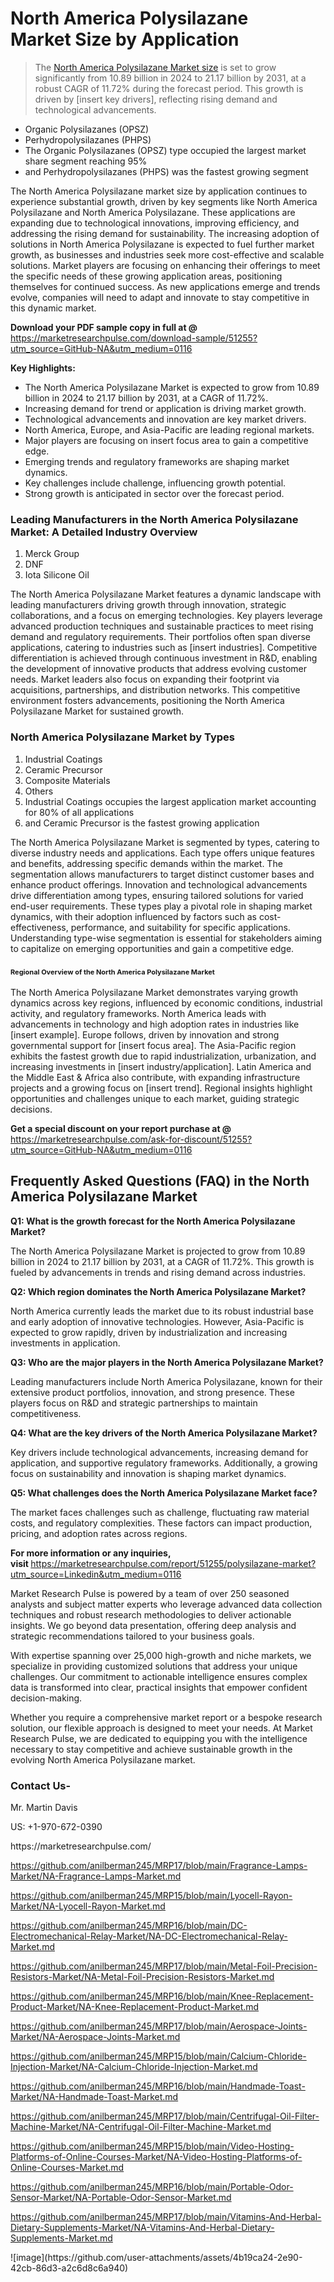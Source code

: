 <h1>North America Polysilazane Market&nbsp;Size by Application</h1><blockquote><p>The <a href="https://marketresearchpulse.com/download-sample/51255?utm_source=GitHub-NA&amp;utm_medium=0116">North America Polysilazane Market size</a> is set to grow significantly from 10.89 billion in 2024 to 21.17 billion by 2031, at a robust CAGR of 11.72% during the forecast period. This growth is driven by [insert key drivers], reflecting rising demand and technological advancements.</p></blockquote><ul><li>Organic Polysilazanes (OPSZ) <li> Perhydropolysilazanes (PHPS) <li> The Organic Polysilazanes (OPSZ) type occupied the largest market share segment reaching 95% <li> and Perhydropolysilazanes (PHPS) was the fastest growing segment</li></ul><p>The North America Polysilazane market size by application continues to experience substantial growth, driven by key segments like North America Polysilazane and North America Polysilazane. These applications are expanding due to technological innovations, improving efficiency, and addressing the rising demand for sustainability. The increasing adoption of solutions in North America Polysilazane is expected to fuel further market growth, as businesses and industries seek more cost-effective and scalable solutions. Market players are focusing on enhancing their offerings to meet the specific needs of these growing application areas, positioning themselves for continued success. As new applications emerge and trends evolve, companies will need to adapt and innovate to stay competitive in this dynamic market.</p><p><strong>Download your PDF sample copy in full at @ </strong><a href="https://marketresearchpulse.com/download-sample/51255?utm_source=GitHub-NA&amp;utm_medium=0116">https://marketresearchpulse.com/download-sample/51255?utm_source=GitHub-NA&amp;utm_medium=0116</a></p><p><strong>Key Highlights: </strong></p><ul><li>The North America Polysilazane Market is expected to grow from 10.89 billion in 2024 to 21.17 billion by 2031, at a CAGR of 11.72%.</li><li>Increasing demand for trend or application is driving market growth.</li><li>Technological advancements and innovation are key market drivers.</li><li>North America, Europe, and Asia-Pacific are leading regional markets.</li><li>Major players are focusing on insert focus area to gain a competitive edge.</li><li>Emerging trends and regulatory frameworks are shaping market dynamics.</li><li>Key challenges include challenge, influencing growth potential.</li><li>Strong growth is anticipated in sector over the forecast period.</li></ul><h3>Leading Manufacturers in the North America Polysilazane Market: A Detailed Industry Overview</h3><ol><li> Merck Group</li><li>DNF</li><li>Iota Silicone Oil</li></ol><div class="flex max-w-full flex-col flex-grow"><div class="min-h-8 text-message flex w-full flex-col items-end gap-2 whitespace-normal break-words [.text-message+&amp;]:mt-5" dir="auto" data-message-author-role="assistant" data-message-id="fd8432e4-4910-450d-b182-61b7bfb0a01f" data-message-model-slug="gpt-4o"><div class="flex w-full flex-col gap-1 empty:hidden first:pt-[3px]"><div class="markdown prose w-full break-words dark:prose-invert light"><p>The North America Polysilazane Market features a dynamic landscape with leading manufacturers driving growth through innovation, strategic collaborations, and a focus on emerging technologies. Key players leverage advanced production techniques and sustainable practices to meet rising demand and regulatory requirements. Their portfolios often span diverse applications, catering to industries such as [insert industries]. Competitive differentiation is achieved through continuous investment in R&amp;D, enabling the development of innovative products that address evolving customer needs. Market leaders also focus on expanding their footprint via acquisitions, partnerships, and distribution networks. This competitive environment fosters advancements, positioning the North America Polysilazane Market for sustained growth.</p></div></div></div></div><h3>North America Polysilazane Market by Types</h3><ol><li>Industrial Coatings <li> Ceramic Precursor <li> Composite Materials <li> Others <li> Industrial Coatings occupies the largest application market accounting for 80% of all applications <li> and Ceramic Precursor is the fastest growing application</li></ol><div class="flex max-w-full flex-col flex-grow"><div class="min-h-8 text-message flex w-full flex-col items-end gap-2 whitespace-normal break-words [.text-message+&amp;]:mt-5" dir="auto" data-message-author-role="assistant" data-message-id="084470be-0bb7-4664-bddf-5156b4f41249" data-message-model-slug="gpt-4o-mini"><div class="flex w-full flex-col gap-1 empty:hidden first:pt-[3px]"><div class="markdown prose w-full break-words dark:prose-invert light"><p>The North America Polysilazane Market is segmented by types, catering to diverse industry needs and applications. Each type offers unique features and benefits, addressing specific demands within the market. The segmentation allows manufacturers to target distinct customer bases and enhance product offerings. Innovation and technological advancements drive differentiation among types, ensuring tailored solutions for varied end-user requirements. These types play a pivotal role in shaping market dynamics, with their adoption influenced by factors such as cost-effectiveness, performance, and suitability for specific applications. Understanding type-wise segmentation is essential for stakeholders aiming to capitalize on emerging opportunities and gain a competitive edge.</p></div></div></div></div><h3><span style="font-size: 11px;">Regional Overview of the North America Polysilazane Market</span></h3><div class="flex max-w-full flex-col flex-grow"><div class="min-h-8 text-message flex w-full flex-col items-end gap-2 whitespace-normal break-words [.text-message+&amp;]:mt-5" dir="auto" data-message-author-role="assistant" data-message-id="e9038762-ce64-4e30-91c9-9bd413514231" data-message-model-slug="gpt-4o-mini"><div class="flex w-full flex-col gap-1 empty:hidden first:pt-[3px]"><div class="markdown prose w-full break-words dark:prose-invert light"><p>The North America Polysilazane Market demonstrates varying growth dynamics across key regions, influenced by economic conditions, industrial activity, and regulatory frameworks. North America leads with advancements in technology and high adoption rates in industries like [insert example]. Europe follows, driven by innovation and strong governmental support for [insert focus area]. The Asia-Pacific region exhibits the fastest growth due to rapid industrialization, urbanization, and increasing investments in [insert industry/application]. Latin America and the Middle East &amp; Africa also contribute, with expanding infrastructure projects and a growing focus on [insert trend]. Regional insights highlight opportunities and challenges unique to each market, guiding strategic decisions.</p></div></div></div></div><p><strong>Get a special discount on your report purchase at @ </strong><a href="https://marketresearchpulse.com/ask-for-discount/51255?utm_source=GitHub-NA&amp;utm_medium=0116">https://marketresearchpulse.com/ask-for-discount/51255?utm_source=GitHub-NA&amp;utm_medium=0116</a></p><h2>Frequently Asked Questions (FAQ) in the North America Polysilazane Market</h2><p><strong>Q1: What is the growth forecast for the North America Polysilazane Market?</strong></p><p>The North America Polysilazane Market is projected to grow from 10.89 billion in 2024 to 21.17 billion by 2031, at a CAGR of 11.72%. This growth is fueled by advancements in trends and rising demand across industries.</p><p><strong>Q2: Which region dominates the North America Polysilazane Market?</strong></p><p>North America currently leads the market due to its robust industrial base and early adoption of innovative technologies. However, Asia-Pacific is expected to grow rapidly, driven by industrialization and increasing investments in application.</p><p><strong>Q3: Who are the major players in the North America Polysilazane Market?</strong></p><p>Leading manufacturers include North America Polysilazane, known for their extensive product portfolios, innovation, and strong presence. These players focus on R&amp;D and strategic partnerships to maintain competitiveness.</p><p><strong>Q4: What are the key drivers of the North America Polysilazane Market?</strong></p><p>Key drivers include technological advancements, increasing demand for application, and supportive regulatory frameworks. Additionally, a growing focus on sustainability and innovation is shaping market dynamics.</p><p><strong>Q5: What challenges does the North America Polysilazane Market face?</strong></p><p>The market faces challenges such as challenge, fluctuating raw material costs, and regulatory complexities. These factors can impact production, pricing, and adoption rates across regions.</p><p><strong>For more information or any inquiries, visit&nbsp;</strong><a href="https://marketresearchpulse.com/report/51255/polysilazane-market?utm_source=Linkedin&utm_medium=0116">https://marketresearchpulse.com/report/51255/polysilazane-market?utm_source=Linkedin&utm_medium=0116</a></p><p>Market Research Pulse is powered by a team of over 250 seasoned analysts and subject matter experts who leverage advanced data collection techniques and robust research methodologies to deliver actionable insights. We go beyond data presentation, offering deep analysis and strategic recommendations tailored to your business goals.</p><p>With expertise spanning over 25,000 high-growth and niche markets, we specialize in providing customized solutions that address your unique challenges. Our commitment to actionable intelligence ensures complex data is transformed into clear, practical insights that empower confident decision-making.</p><p>Whether you require a comprehensive market report or a bespoke research solution, our flexible approach is designed to meet your needs. At Market Research Pulse, we are dedicated to equipping you with the intelligence necessary to stay competitive and achieve sustainable growth in the evolving North America Polysilazane market.</p><h3><strong>Contact Us-</strong></h3><p>Mr. Martin Davis</p><p>US: +1-970-672-0390</p><p>https://marketresearchpulse.com/</p><p><a href="https://github.com/anilberman245/MRP17/blob/main/Fragrance-Lamps-Market/NA-Fragrance-Lamps-Market.md">https://github.com/anilberman245/MRP17/blob/main/Fragrance-Lamps-Market/NA-Fragrance-Lamps-Market.md</a></p><p><a href="https://github.com/anilberman245/MRP15/blob/main/Lyocell-Rayon-Market/NA-Lyocell-Rayon-Market.md">https://github.com/anilberman245/MRP15/blob/main/Lyocell-Rayon-Market/NA-Lyocell-Rayon-Market.md</a></p><p><a href="https://github.com/anilberman245/MRP16/blob/main/DC-Electromechanical-Relay-Market/NA-DC-Electromechanical-Relay-Market.md">https://github.com/anilberman245/MRP16/blob/main/DC-Electromechanical-Relay-Market/NA-DC-Electromechanical-Relay-Market.md</a></p><p><a href="https://github.com/anilberman245/MRP17/blob/main/Metal-Foil-Precision-Resistors-Market/NA-Metal-Foil-Precision-Resistors-Market.md">https://github.com/anilberman245/MRP17/blob/main/Metal-Foil-Precision-Resistors-Market/NA-Metal-Foil-Precision-Resistors-Market.md</a></p><p><a href="https://github.com/anilberman245/MRP16/blob/main/Knee-Replacement-Product-Market/NA-Knee-Replacement-Product-Market.md">https://github.com/anilberman245/MRP16/blob/main/Knee-Replacement-Product-Market/NA-Knee-Replacement-Product-Market.md</a></p><p><a href="https://github.com/anilberman245/MRP17/blob/main/Aerospace-Joints-Market/NA-Aerospace-Joints-Market.md">https://github.com/anilberman245/MRP17/blob/main/Aerospace-Joints-Market/NA-Aerospace-Joints-Market.md</a></p><p><a href="https://github.com/anilberman245/MRP15/blob/main/Calcium-Chloride-Injection-Market/NA-Calcium-Chloride-Injection-Market.md">https://github.com/anilberman245/MRP15/blob/main/Calcium-Chloride-Injection-Market/NA-Calcium-Chloride-Injection-Market.md</a></p><p><a href="https://github.com/anilberman245/MRP16/blob/main/Handmade-Toast-Market/NA-Handmade-Toast-Market.md">https://github.com/anilberman245/MRP16/blob/main/Handmade-Toast-Market/NA-Handmade-Toast-Market.md</a></p><p><a href="https://github.com/anilberman245/MRP17/blob/main/Centrifugal-Oil-Filter-Machine-Market/NA-Centrifugal-Oil-Filter-Machine-Market.md">https://github.com/anilberman245/MRP17/blob/main/Centrifugal-Oil-Filter-Machine-Market/NA-Centrifugal-Oil-Filter-Machine-Market.md</a></p><p><a href="https://github.com/anilberman245/MRP15/blob/main/Video-Hosting-Platforms-of-Online-Courses-Market/NA-Video-Hosting-Platforms-of-Online-Courses-Market.md">https://github.com/anilberman245/MRP15/blob/main/Video-Hosting-Platforms-of-Online-Courses-Market/NA-Video-Hosting-Platforms-of-Online-Courses-Market.md</a></p><p><a href="https://github.com/anilberman245/MRP16/blob/main/Portable-Odor-Sensor-Market/NA-Portable-Odor-Sensor-Market.md">https://github.com/anilberman245/MRP16/blob/main/Portable-Odor-Sensor-Market/NA-Portable-Odor-Sensor-Market.md</a></p><p><a href="https://github.com/anilberman245/MRP17/blob/main/Vitamins-And-Herbal-Dietary-Supplements-Market/NA-Vitamins-And-Herbal-Dietary-Supplements-Market.md">https://github.com/anilberman245/MRP17/blob/main/Vitamins-And-Herbal-Dietary-Supplements-Market/NA-Vitamins-And-Herbal-Dietary-Supplements-Market.md</a></p>
![image](https://github.com/user-attachments/assets/4b19ca24-2e90-42cb-86d3-a2c6d8c6a940)
